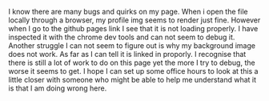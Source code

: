 I know there are many bugs and quirks on my page. When i open the file locally through a 
browser, my profile img seems to render just fine. However when I go to the github pages link 
I see that it is not loading properly. I have inspected it with the chrome dev tools and 
can not seem to debug it. Another struggle I can not seem to figure out is why my 
background image does not work. As far as I can tell it is linked in proporly. I recognise 
that there is still a lot of work to do on this page yet the more I try to debug, 
the worse it seems to get. I hope I can set up some office hours to look at this a little 
closer with someone who might be able to help me understand what it is that I am doing 
wrong here.
